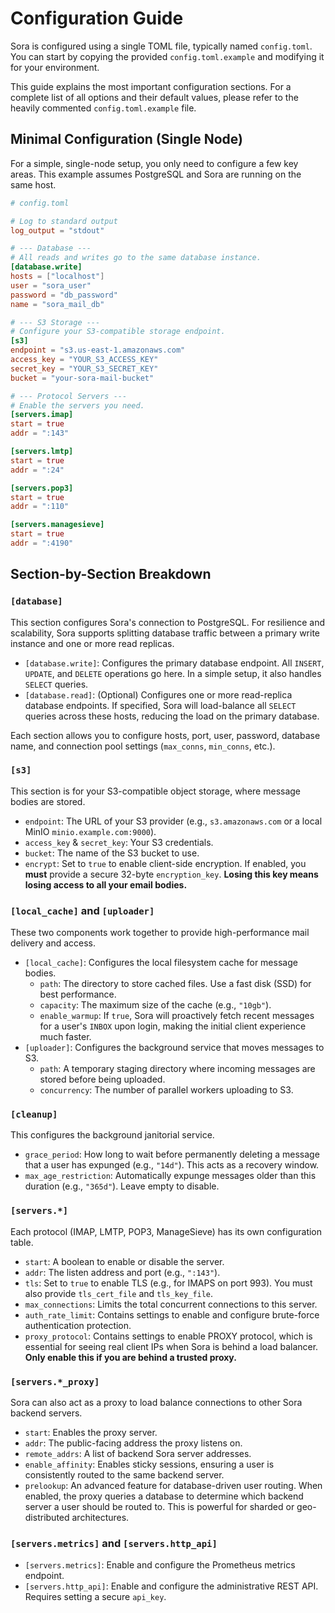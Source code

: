 # Configuration Guide

Sora is configured using a single TOML file, typically named `config.toml`. You can start by copying the provided `config.toml.example` and modifying it for your environment.

This guide explains the most important configuration sections. For a complete list of all options and their default values, please refer to the heavily commented `config.toml.example` file.

## Minimal Configuration (Single Node)

For a simple, single-node setup, you only need to configure a few key areas. This example assumes PostgreSQL and Sora are running on the same host.

```toml
# config.toml

# Log to standard output
log_output = "stdout"

# --- Database ---
# All reads and writes go to the same database instance.
[database.write]
hosts = ["localhost"]
user = "sora_user"
password = "db_password"
name = "sora_mail_db"

# --- S3 Storage ---
# Configure your S3-compatible storage endpoint.
[s3]
endpoint = "s3.us-east-1.amazonaws.com"
access_key = "YOUR_S3_ACCESS_KEY"
secret_key = "YOUR_S3_SECRET_KEY"
bucket = "your-sora-mail-bucket"

# --- Protocol Servers ---
# Enable the servers you need.
[servers.imap]
start = true
addr = ":143"

[servers.lmtp]
start = true
addr = ":24"

[servers.pop3]
start = true
addr = ":110"

[servers.managesieve]
start = true
addr = ":4190"
```

## Section-by-Section Breakdown

### `[database]`

This section configures Sora's connection to PostgreSQL. For resilience and scalability, Sora supports splitting database traffic between a primary write instance and one or more read replicas.

*   `[database.write]`: Configures the primary database endpoint. All `INSERT`, `UPDATE`, and `DELETE` operations go here. In a simple setup, it also handles `SELECT` queries.
*   `[database.read]`: (Optional) Configures one or more read-replica database endpoints. If specified, Sora will load-balance all `SELECT` queries across these hosts, reducing the load on the primary database.

Each section allows you to configure hosts, port, user, password, database name, and connection pool settings (`max_conns`, `min_conns`, etc.).

### `[s3]`

This section is for your S3-compatible object storage, where message bodies are stored.

*   `endpoint`: The URL of your S3 provider (e.g., `s3.amazonaws.com` or a local MinIO `minio.example.com:9000`).
*   `access_key` & `secret_key`: Your S3 credentials.
*   `bucket`: The name of the S3 bucket to use.
*   `encrypt`: Set to `true` to enable client-side encryption. If enabled, you **must** provide a secure 32-byte `encryption_key`. **Losing this key means losing access to all your email bodies.**

### `[local_cache]` and `[uploader]`

These two components work together to provide high-performance mail delivery and access.

*   `[local_cache]`: Configures the local filesystem cache for message bodies.
    *   `path`: The directory to store cached files. Use a fast disk (SSD) for best performance.
    *   `capacity`: The maximum size of the cache (e.g., `"10gb"`).
    *   `enable_warmup`: If `true`, Sora will proactively fetch recent messages for a user's `INBOX` upon login, making the initial client experience much faster.
*   `[uploader]`: Configures the background service that moves messages to S3.
    *   `path`: A temporary staging directory where incoming messages are stored before being uploaded.
    *   `concurrency`: The number of parallel workers uploading to S3.

### `[cleanup]`

This configures the background janitorial service.

*   `grace_period`: How long to wait before permanently deleting a message that a user has expunged (e.g., `"14d"`). This acts as a recovery window.
*   `max_age_restriction`: Automatically expunge messages older than this duration (e.g., `"365d"`). Leave empty to disable.

### `[servers.*]`

Each protocol (IMAP, LMTP, POP3, ManageSieve) has its own configuration table.

*   `start`: A boolean to enable or disable the server.
*   `addr`: The listen address and port (e.g., `":143"`).
*   `tls`: Set to `true` to enable TLS (e.g., for IMAPS on port 993). You must also provide `tls_cert_file` and `tls_key_file`.
*   `max_connections`: Limits the total concurrent connections to this server.
*   `auth_rate_limit`: Contains settings to enable and configure brute-force authentication protection.
*   `proxy_protocol`: Contains settings to enable PROXY protocol, which is essential for seeing real client IPs when Sora is behind a load balancer. **Only enable this if you are behind a trusted proxy.**

### `[servers.*_proxy]`

Sora can also act as a proxy to load balance connections to other Sora backend servers.

*   `start`: Enables the proxy server.
*   `addr`: The public-facing address the proxy listens on.
*   `remote_addrs`: A list of backend Sora server addresses.
*   `enable_affinity`: Enables sticky sessions, ensuring a user is consistently routed to the same backend server.
*   `prelookup`: An advanced feature for database-driven user routing. When enabled, the proxy queries a database to determine which backend server a user should be routed to. This is powerful for sharded or geo-distributed architectures.

### `[servers.metrics]` and `[servers.http_api]`

*   `[servers.metrics]`: Enable and configure the Prometheus metrics endpoint.
*   `[servers.http_api]`: Enable and configure the administrative REST API. Requires setting a secure `api_key`.

